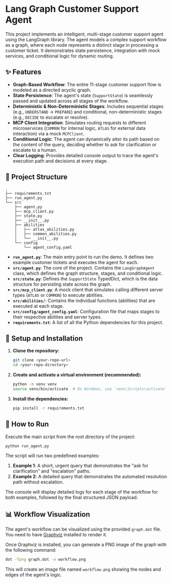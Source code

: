 # Lang Graph Customer Support Agent

This project implements an intelligent, multi-stage customer support agent using the LangGraph library. The agent models a complex support workflow as a graph, where each node represents a distinct stage in processing a customer ticket. It demonstrates state persistence, integration with mock services, and conditional logic for dynamic routing.

## ✨ Features

-   **Graph-Based Workflow**: The entire 11-stage customer support flow is modeled as a directed acyclic graph.
-   **State Persistence**: The agent's state (`SupportState`) is seamlessly passed and updated across all stages of the workflow.
-   **Deterministic & Non-Deterministic Stages**: Includes sequential stages (e.g., `UNDERSTAND` -> `PREPARE`) and conditional, non-deterministic stages (e.g., `DECIDE` to escalate or resolve).
-   **MCP Client Integration**: Simulates routing requests to different microservices (`COMMON` for internal logic, `ATLAS` for external data interaction) via a mock `MCPClient`.
-   **Conditional Logic**: The agent can dynamically alter its path based on the content of the query, deciding whether to ask for clarification or escalate to a human.
-   **Clear Logging**: Provides detailed console output to trace the agent's execution path and decisions at every stage.

## 📂 Project Structure

```
.
├── requirements.txt
├── run_agent.py
└── src
    ├── agent.py
    ├── mcp_client.py
    ├── state.py
    ├── __init__.py
    ├── abilities
    │   ├── atlas_abilities.py
    │   ├── common_abilities.py
    │   └── __init__.py
    └── config
        └── agent_config.yaml
```

-   **`run_agent.py`**: The main entry point to run the demo. It defines two example customer tickets and executes the agent for each.
-   **`src/agent.py`**: The core of the project. Contains the `LangGraphAgent` class, which defines the graph structure, stages, and conditional logic.
-   **`src/state.py`**: Defines the `SupportState` TypedDict, which is the data structure for persisting state across the graph.
-   **`src/mcp_client.py`**: A mock client that simulates calling different server types (`ATLAS` or `COMMON`) to execute abilities.
-   **`src/abilities/`**: Contains the individual functions (abilities) that are executed at each stage.
-   **`src/config/agent_config.yaml`**: Configuration file that maps stages to their respective abilities and server types.
-   **`requirements.txt`**: A list of all the Python dependencies for this project.

## 🚀 Setup and Installation

1.  **Clone the repository:**
    ```bash
    git clone <your-repo-url>
    cd <your-repo-directory>
    ```

2.  **Create and activate a virtual environment (recommended):**
    ```bash
    python -m venv venv
    source venv/bin/activate  # On Windows, use `venv\Scripts\activate`
    ```

3.  **Install the dependencies:**
    ```bash
    pip install -r requirements.txt
    ```

## 🏃 How to Run

Execute the main script from the root directory of the project:

```bash
python run_agent.py
```

The script will run two predefined examples:
1.  **Example 1**: A short, urgent query that demonstrates the "ask for clarification" and "escalation" paths.
2.  **Example 2**: A detailed query that demonstrates the automated resolution path without escalation.

The console will display detailed logs for each stage of the workflow for both examples, followed by the final structured JSON payload.

## 📊 Workflow Visualization

The agent's workflow can be visualized using the provided `graph.dot` file. You need to have [Graphviz](https://graphviz.org/download/) installed to render it.

Once Graphviz is installed, you can generate a PNG image of the graph with the following command:

```bash
dot -Tpng graph.dot -o workflow.png
```

This will create an image file named `workflow.png` showing the nodes and edges of the agent's logic.